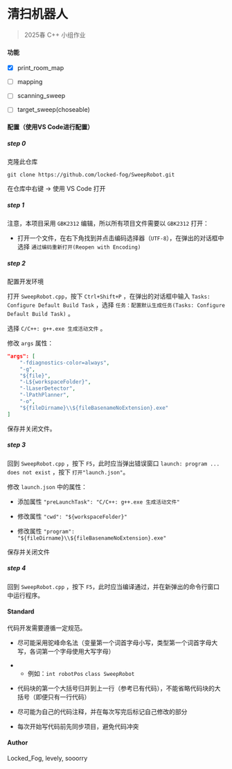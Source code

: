 # 清扫机器人

> 2025春 C++ 小组作业

#### 功能

- [x] print_room_map

- [ ] mapping

- [ ] scanning_sweep

- [ ] target_sweep(choseable)

#### 配置（使用VS Code进行配置）

##### step 0

克隆此仓库

```git bash
git clone https://github.com/locked-fog/SweepRobot.git
```

在仓库中右键 -> 使用 VS Code 打开

##### step 1

注意，本项目采用 `GBK2312` 编辑，所以所有项目文件需要以 `GBK2312` 打开：

- 打开一个文件，在右下角找到并点击编码选择器（`UTF-8`），在弹出的对话框中选择 `通过编码重新打开(Reopen with Encoding)` 

##### step 2

配置开发环境

打开 `SweepRobot.cpp`，按下 `Ctrl+Shift+P` ，在弹出的对话框中输入 `Tasks: Configure Default Build Task` ，选择 `任务：配置默认生成任务(Tasks: Configure Default Build Task)` 。

选择 `C/C++: g++.exe 生成活动文件` 。

修改 `args` 属性：

```json
"args": [
    "-fdiagnostics-color=always",
    "-g",
    "${file}",
    "-L${workspaceFolder}",
    "-lLaserDetector",
    "-lPathPlanner",
    "-o",
    "${fileDirname}\\${fileBasenameNoExtension}.exe"
]
```

保存并关闭文件。

##### step 3

回到 `SweepRobot.cpp` ，按下 `F5`，此时应当弹出错误窗口 `launch: program ... does not exist` ，按下 `打开"launch.json"`。

修改 `launch.json` 中的属性：

- 添加属性 `"preLaunchTask": "C/C++: g++.exe 生成活动文件"`

- 修改属性 `"cwd": "${workspaceFolder}"`

- 修改属性 `"program": "${fileDirname}\\${fileBasenameNoExtension}.exe"`

保存并关闭文件

##### step 4

回到 `SweepRobot.cpp` ，按下 `F5`，此时应当编译通过，并在新弹出的命令行窗口中运行程序。

#### Standard

代码开发需要遵循一定规范。

- 尽可能采用驼峰命名法（变量第一个词首字母小写，类型第一个词首字母大写，各词第一个字母使用大写字母）
- - 例如：`int robotPos` `class SweepRobot`

- 代码块的第一个大括号归并到上一行（参考已有代码），不能省略代码块的大括号（即便只有一行代码）

- 尽可能为自己的代码注释，并在每次写完后标记自己修改的部分

- 每次开始写代码前先同步项目，避免代码冲突

#### Author

Locked_Fog, levely, sooorry
